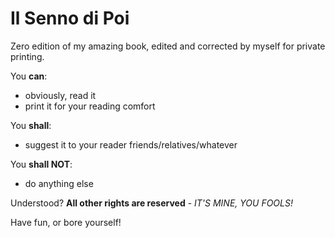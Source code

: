 # Il Senno di Poi

Zero edition of my amazing book, edited and corrected by myself for private printing.

You **can**:
* obviously, read it
* print it for your reading comfort

You **shall**:
* suggest it to your reader friends/relatives/whatever

You **shall NOT**:
* do anything else


Understood? __All other rights are reserved__ - *IT'S MINE, YOU FOOLS!*

Have fun, or bore yourself!
